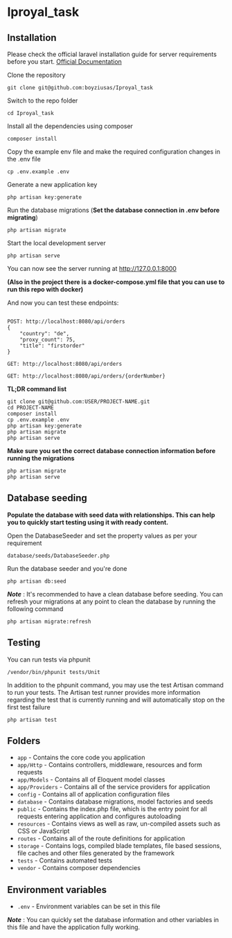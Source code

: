 # Iproyal_task

## Installation

Please check the official laravel installation guide for server requirements before you start. [Official Documentation](https://laravel.com/docs/master)

Clone the repository

```
git clone git@github.com:boyziusas/Iproyal_task
```

Switch to the repo folder

```
cd Iproyal_task
```

Install all the dependencies using composer

```
composer install
```

Copy the example env file and make the required configuration changes in the .env file

```
cp .env.example .env
```

Generate a new application key

```
php artisan key:generate
```

Run the database migrations (**Set the database connection in .env before migrating**)

```
php artisan migrate
```

Start the local development server

```
php artisan serve
```

You can now see the server running at http://127.0.0.1:8000

**(Also in the project there is a docker-compose.yml file that you can use to run this repo with docker)**

And now you can test these endpoints:

```

POST: http://localhost:8080/api/orders
{
    "country": "de",
    "proxy_count": 75,
    "title": "firstorder"
}

GET: http://localhost:8080/api/orders

GET: http://localhost:8080/api/orders/{orderNumber}

```


**TL;DR command list**

```
git clone git@github.com:USER/PROJECT-NAME.git
cd PROJECT-NAME
composer install
cp .env.example .env
php artisan key:generate
php artisan migrate
php artisan serve 
```

**Make sure you set the correct database connection information before running the migrations**

```
php artisan migrate
php artisan serve
```

## Database seeding

**Populate the database with seed data with relationships. This can help you to quickly start testing using it with ready content.**

Open the DatabaseSeeder and set the property values as per your requirement

```
database/seeds/DatabaseSeeder.php
```

Run the database seeder and you're done

```
php artisan db:seed
```

***Note*** : It's recommended to have a clean database before seeding. You can refresh your migrations at any point to clean the database by running the following command

```
php artisan migrate:refresh
```

## Testing

You can run tests via phpunit

```
/vendor/bin/phpunit tests/Unit
```

In addition to the phpunit command, you may use the test Artisan command to run your tests. The Artisan test runner provides more information regarding the test that is currently running and will automatically stop on the first test failure

```
php artisan test
```

## Folders

- `app` - Contains the core code you application
- `app/Http` - Contains controllers, middleware, resources and form requests
- `app/Models` - Contains all of Eloquent model classes
- `app/Providers` - Contains all of the service providers for application
- `config` - Contains all of application configuration files
- `database` - Contains database migrations, model factories and seeds
- `public` - Contains the index.php file, which is the entry point for all requests entering application and configures autoloading
- `resources` - Contains views as well as raw, un-compiled assets such as CSS or JavaScript
- `routes` - Contains all of the route definitions for application
- `storage` - Contains logs, compiled blade templates, file based sessions, file caches and other files generated by the framework
- `tests` - Contains automated tests
- `vendor` - Contains composer dependencies

## Environment variables

- `.env` - Environment variables can be set in this file

***Note*** : You can quickly set the database information and other variables in this file and have the application fully working.
